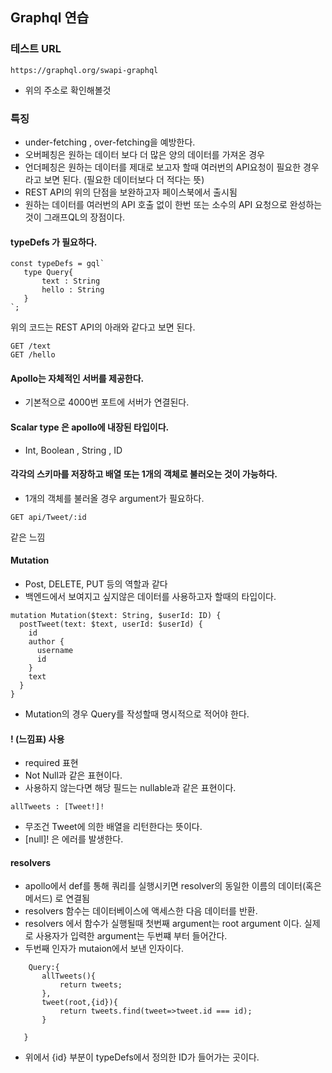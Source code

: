 ## Graphql 연습

### 테스트 URL
```
https://graphql.org/swapi-graphql
```
- 위의 주소로 확인해볼것

### 특징
 - under-fetching , over-fetching을 예방한다.
 - 오버페칭은 원하는 데이터 보다 더 많은 양의 데이터를 가져온 경우
 - 언더페칭은 원하는 데이터를 제대로 보고자 할때 여러번의 API요청이 필요한 경우라고 보면 된다. (필요한 데이터보다 더 적다는 뜻)
 - REST API의 위의 단점을 보완하고자 페이스북에서 출시됨
 - 원하는 데이터를 여러번의 API 호출 없이 한번 또는 소수의 API 요청으로 완성하는 것이 그래프QL의 장점이다.


 #### typeDefs 가 필요하다.

 ```
 const typeDefs = gql`
    type Query{
        text : String
        hello : String
    }
`;
 ```
  위의 코드는 REST API의 아래와 같다고 보면 된다.
```
GET /text
GET /hello
```


#### Apollo는 자체적인 서버를 제공한다.
 - 기본적으로 4000번 포트에 서버가 연결된다.

#### Scalar type 은 apollo에 내장된 타입이다.
 - Int, Boolean , String , ID

#### 각각의 스키마를 저장하고 배열 또는 1개의 객체로 불러오는 것이 가능하다.
 - 1개의 객체를 불러올 경우 argument가 필요하다.
 ```
 GET api/Tweet/:id
 ```
 같은 느낌


 #### Mutation
  - Post, DELETE, PUT 등의 역할과 같다
  - 백엔드에서 보여지고 싶지않은 데이터를 사용하고자 할때의 타입이다.

```
mutation Mutation($text: String, $userId: ID) {
  postTweet(text: $text, userId: $userId) {
    id
    author {
      username
      id
    }
    text
  }
}
```
 - Mutation의 경우 Query를 작성할때 명시적으로 적어야 한다.

 #### ! (느낌표) 사용
  - required 표현
  - Not Null과 같은 표현이다.
  - 사용하지 않는다면 해당 필드는 nullable과 같은 표현이다.
  ```
  allTweets : [Tweet!]!
  ```
  - 무조건 Tweet에 의한 배열을 리턴한다는 뜻이다.
  - [null]! 은 에러를 발생한다.


  #### resolvers
 - apollo에서 def를 통해 쿼리를 실행시키면 resolver의 동일한 이름의 데이터(혹은 메서드) 로 연결됨
 - resolvers 함수는 데이터베이스에 액세스한 다음 데이터를 반환.
 - resolvers 에서 함수가 실행될때 첫번째 argument는 root argument 이다. 실제로 사용자가 입력한 argument는 두번쨰 부터 들어간다.
 -  두번째 인자가 mutaion에서 보낸 인자이다.
 ```
     Query:{
        allTweets(){
            return tweets;
        },
        tweet(root,{id}){
            return tweets.find(tweet=>tweet.id === id);
        }

    }
 ```
  * 위에서 {id} 부분이 typeDefs에서 정의한 ID가 들어가는 곳이다.